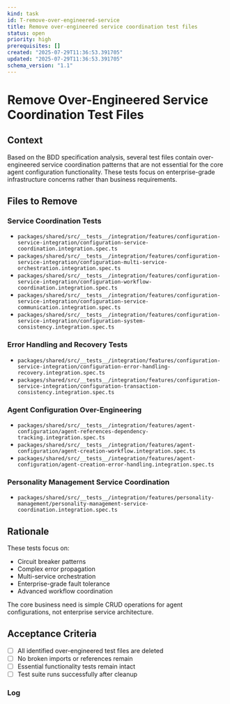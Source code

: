 ```yaml
---
kind: task
id: T-remove-over-engineered-service
title: Remove over-engineered service coordination test files
status: open
priority: high
prerequisites: []
created: "2025-07-29T11:36:53.391705"
updated: "2025-07-29T11:36:53.391705"
schema_version: "1.1"
---
```


# Remove Over-Engineered Service Coordination Test Files

## Context

Based on the BDD specification analysis, several test files contain over-engineered service coordination patterns that are not essential for the core agent configuration functionality. These tests focus on enterprise-grade infrastructure concerns rather than business requirements.

## Files to Remove

### Service Coordination Tests

- `packages/shared/src/__tests__/integration/features/configuration-service-integration/configuration-service-coordination.integration.spec.ts`
- `packages/shared/src/__tests__/integration/features/configuration-service-integration/configuration-multi-service-orchestration.integration.spec.ts`
- `packages/shared/src/__tests__/integration/features/configuration-service-integration/configuration-workflow-coordination.integration.spec.ts`
- `packages/shared/src/__tests__/integration/features/configuration-service-integration/configuration-service-communication.integration.spec.ts`
- `packages/shared/src/__tests__/integration/features/configuration-service-integration/configuration-system-consistency.integration.spec.ts`

### Error Handling and Recovery Tests

- `packages/shared/src/__tests__/integration/features/configuration-service-integration/configuration-error-handling-recovery.integration.spec.ts`
- `packages/shared/src/__tests__/integration/features/configuration-service-integration/configuration-transaction-consistency.integration.spec.ts`

### Agent Configuration Over-Engineering

- `packages/shared/src/__tests__/integration/features/agent-configuration/agent-references-dependency-tracking.integration.spec.ts`
- `packages/shared/src/__tests__/integration/features/agent-configuration/agent-creation-workflow.integration.spec.ts`
- `packages/shared/src/__tests__/integration/features/agent-configuration/agent-creation-error-handling.integration.spec.ts`

### Personality Management Service Coordination

- `packages/shared/src/__tests__/integration/features/personality-management/personality-management-service-coordination.integration.spec.ts`

## Rationale

These tests focus on:

- Circuit breaker patterns
- Complex error propagation
- Multi-service orchestration
- Enterprise-grade fault tolerance
- Advanced workflow coordination

The core business need is simple CRUD operations for agent configurations, not enterprise service architecture.

## Acceptance Criteria

- [ ] All identified over-engineered test files are deleted
- [ ] No broken imports or references remain
- [ ] Essential functionality tests remain intact
- [ ] Test suite runs successfully after cleanup

### Log
